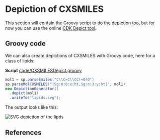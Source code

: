 # Depiction of CXSMILES

This section will contain the Groovy script to do the depiction too, but
for now you can use the online [CDK Depict tool](https://www.simolecule.com/cdkdepict/depict.html).

## Groovy code

We can also create depictions of CXSMILES with Groovy code, here for a class of lipids:

**Script** [code/CXSMILESDepict.groovy](code/CXSMILESDepict.code.md)
```groovy
mol1 = sp.parseSmiles("C\\C=C\\CC(=O)O")
sp.parseMolCXSMILES("|Sg:n:0:x:ht,Sg:n:3:y:ht|", mol1)
new DepictionGenerator()
  .depict(mol1)
  .writeTo("lipids.svg");
```

The output looks like this:

![SVG depiction of the lipds](./images/generates/lipids.svg)

## References



